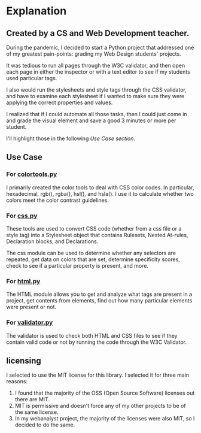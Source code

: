# Explanation

## Created by a CS and Web Development teacher.
During the pandemic, I decided to start a Python project that addressed one of my greatest pain-points: grading my Web Design students' projects.

It was tedious to run all pages through the W3C validator, and then open each page in either the inspector or with a text editor to see if my students used particular tags.

I also would run the stylesheets and style tags through the CSS validator, and have to examine each stylesheet if I wanted to make sure they were applying the correct properties and values.

I realized that if I could automate all those tasks, then I could just come in and grade the visual element and save a good 3 minutes or more per student.

I'll highlight those in the following *Use Case section*.

## Use Case

### For [colortools.py](reference/colortools.md)

I primarily created the color tools to deal with CSS color codes. In particular, hexadecimal, rgb(), rgba(), hsl(), and hsla(). I use it to calculate whether two colors meet the color contrast guidelines.

### For [css.py](reference/css.md)

These tools are used to convert CSS code (whether from a css file or a style tag) into a Stylesheet object that contains Rulesets, Nested At-rules, Declaration blocks, and Declarations.

The css module can be used to determine whether any selectors are repeated, get data on colors that are set, determine specificity scores, check to see if a particular property is present, and more.

### For [html.py](reference/html.md)

The HTML module allows you to get and analyze what tags are present in a project, get contents from elements, find out how many particular elements were present or not.

### For [validator.py](reference/validator.md)

The validator is used to check both HTML and CSS files to see if they contain valid code or not by running the code through the W3C Validator.

## licensing
I selected to use the MIT license for this library. I selected it for three main reasons:

1. I found that the majority of the OSS (Open Source Software) licenses out there are MIT.
2. MIT is permissive and doesn't force any of my other projects to be of the same license.
3. In my webanalyst project, the majority of the licenses were also MIT, so I decided to do the same.
